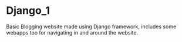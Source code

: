 # Django_1
Basic Blogging website made using Django framework, includes some webapps too for navigating in and around the website.
